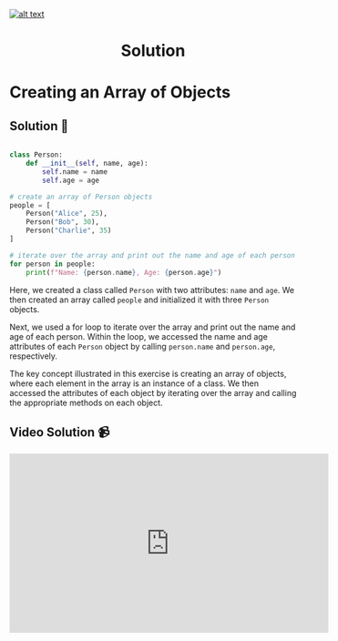 <a href="https://www.core-code.io/">

![alt text](https://uploads-ssl.webflow.com/5eb2f56932c3562feab232e3/5f73550d00249e7e96c9f3de_Logo.png 'corecodeio')

</a>

<h1 align="center">Solution</h1>

# Creating an Array of Objects




## Solution 🏁
    
```python

class Person:
    def __init__(self, name, age):
        self.name = name
        self.age = age

# create an array of Person objects
people = [
    Person("Alice", 25),
    Person("Bob", 30),
    Person("Charlie", 35)
]

# iterate over the array and print out the name and age of each person
for person in people:
    print(f"Name: {person.name}, Age: {person.age}")

```

Here, we created a class called `Person` with two attributes: `name` and `age`. We then created an array called `people` and initialized it with three `Person` objects.

Next, we used a for loop to iterate over the array and print out the name and age of each person. Within the loop, we accessed the name and age attributes of each `Person` object by calling `person.name` and `person.age`, respectively.

The key concept illustrated in this exercise is creating an array of objects, where each element in the array is an instance of a class. We then accessed the attributes of each object by iterating over the array and calling the appropriate methods on each object.


## Video Solution 📹

<iframe width="560" height="315" src="https://www.youtube.com/embed/lgOmIbZzSAg" title="YouTube video player" frameborder="0" allow="accelerometer; autoplay; clipboard-write; encrypted-media; gyroscope; picture-in-picture; web-share" allowfullscreen></iframe>